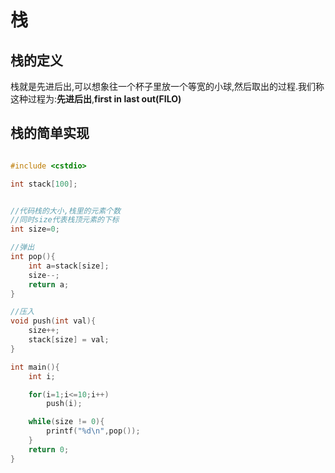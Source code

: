 # 栈

## 栈的定义

栈就是先进后出,可以想象往一个杯子里放一个等宽的小球,然后取出的过程.我们称这种过程为:**先进后出**,**first in last out(FILO)**


## 栈的简单实现

```c

#include <cstdio>

int stack[100];


//代码栈的大小,栈里的元素个数
//同时size代表栈顶元素的下标
int size=0;

//弹出
int pop(){
    int a=stack[size];
    size--;
    return a;
}

//压入
void push(int val){
    size++;
    stack[size] = val;
}

int main(){
    int i;

    for(i=1;i<=10;i++)
        push(i);

    while(size != 0){
        printf("%d\n",pop());
    }
    return 0;
}
```

